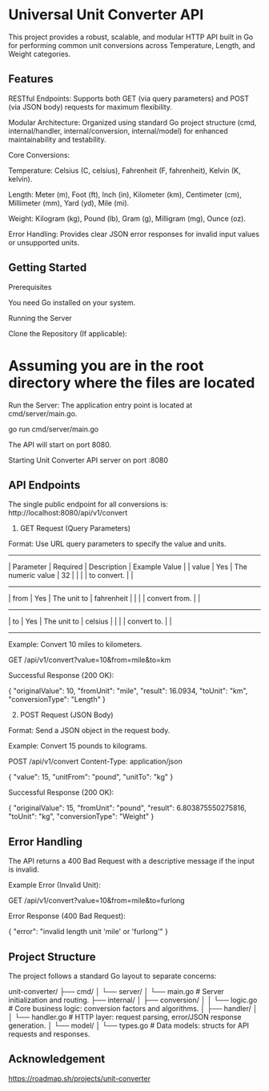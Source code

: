 # Universal Unit Converter API

This project provides a robust, scalable, and modular HTTP API built in Go for performing common unit conversions across Temperature, Length, and Weight categories.

## Features

RESTful Endpoints: Supports both GET (via query parameters) and POST (via JSON body) requests for maximum flexibility.

Modular Architecture: Organized using standard Go project structure (cmd, internal/handler, internal/conversion, internal/model) for enhanced maintainability and testability.

Core Conversions:

Temperature: Celsius (C, celsius), Fahrenheit (F, fahrenheit), Kelvin (K, kelvin).

Length: Meter (m), Foot (ft), Inch (in), Kilometer (km), Centimeter (cm), Millimeter (mm), Yard (yd), Mile (mi).

Weight: Kilogram (kg), Pound (lb), Gram (g), Milligram (mg), Ounce (oz).

Error Handling: Provides clear JSON error responses for invalid input values or unsupported units.

## Getting Started

Prerequisites

You need Go installed on your system.

Running the Server

Clone the Repository (If applicable):

# Assuming you are in the root directory where the files are located


Run the Server:
The application entry point is located at cmd/server/main.go.

go run cmd/server/main.go


The API will start on port 8080.

Starting Unit Converter API server on port :8080


## API Endpoints

The single public endpoint for all conversions is: http://localhost:8080/api/v1/convert

1. GET Request (Query Parameters)

Format: Use URL query parameters to specify the value and units.

 ------------- --------------- ------------------- ---------------
| Parameter   | Required      | Description       | Example Value |
| value       | Yes           | The numeric value | 32            |
|             |               | to convert.       |               |
 ------------- --------------- ------------------- ---------------
| from        | Yes           | The unit to       | fahrenheit    |
|             |               | convert from.     |               |
 ------------- --------------- ------------------- ---------------
| to          | Yes           | The unit to       | celsius       |
|             |               | convert to.       |               |
 ------------- --------------- ------------------- ---------------

Example: Convert 10 miles to kilometers.

GET /api/v1/convert?value=10&from=mile&to=km


Successful Response (200 OK):

{
  "originalValue": 10,
  "fromUnit": "mile",
  "result": 16.0934,
  "toUnit": "km",
  "conversionType": "Length"
}


2. POST Request (JSON Body)

Format: Send a JSON object in the request body.

Example: Convert 15 pounds to kilograms.

POST /api/v1/convert
Content-Type: application/json

{
  "value": 15,
  "unitFrom": "pound",
  "unitTo": "kg"
}


Successful Response (200 OK):

{
  "originalValue": 15,
  "fromUnit": "pound",
  "result": 6.803875550275816,
  "toUnit": "kg",
  "conversionType": "Weight"
}


## Error Handling

The API returns a 400 Bad Request with a descriptive message if the input is invalid.

Example Error (Invalid Unit):

GET /api/v1/convert?value=10&from=mile&to=furlong


Error Response (400 Bad Request):

{
  "error": "invalid length unit 'mile' or 'furlong'"
}


## Project Structure

The project follows a standard Go layout to separate concerns:

unit-converter/
├── cmd/
│   └── server/
│       └── main.go       # Server initialization and routing.
├── internal/
│   ├── conversion/
│   │   └── logic.go      # Core business logic: conversion factors and algorithms.
│   ├── handler/
│   │   └── handler.go    # HTTP layer: request parsing, error/JSON response generation.
│   └── model/
│       └── types.go      # Data models: structs for API requests and responses.


## Acknowledgement
https://roadmap.sh/projects/unit-converter